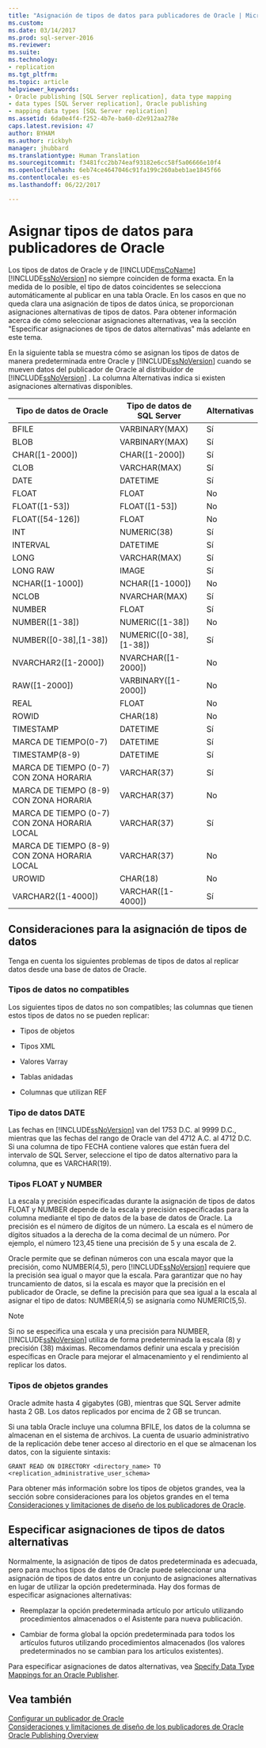 ```yaml
---
title: "Asignación de tipos de datos para publicadores de Oracle | Microsoft Docs"
ms.custom: 
ms.date: 03/14/2017
ms.prod: sql-server-2016
ms.reviewer: 
ms.suite: 
ms.technology:
- replication
ms.tgt_pltfrm: 
ms.topic: article
helpviewer_keywords:
- Oracle publishing [SQL Server replication], data type mapping
- data types [SQL Server replication], Oracle publishing
- mapping data types [SQL Server replication]
ms.assetid: 6da0e4f4-f252-4b7e-ba60-d2e912aa278e
caps.latest.revision: 47
author: BYHAM
ms.author: rickbyh
manager: jhubbard
ms.translationtype: Human Translation
ms.sourcegitcommit: f3481fcc2bb74eaf93182e6cc58f5a06666e10f4
ms.openlocfilehash: 6eb74ce4647046c91fa199c260abeb1ae1845f66
ms.contentlocale: es-es
ms.lasthandoff: 06/22/2017

---
```

# <a name="data-type-mapping-for-oracle-publishers"></a>Asignar tipos de datos para publicadores de Oracle
  Los tipos de datos de Oracle y de [!INCLUDE[msCoName](../../../includes/msconame-md.md)] [!INCLUDE[ssNoVersion](../../../includes/ssnoversion-md.md)] no siempre coinciden de forma exacta. En la medida de lo posible, el tipo de datos coincidentes se selecciona automáticamente al publicar en una tabla Oracle. En los casos en que no queda clara una asignación de tipos de datos única, se proporcionan asignaciones alternativas de tipos de datos. Para obtener información acerca de cómo seleccionar asignaciones alternativas, vea la sección "Especificar asignaciones de tipos de datos alternativas" más adelante en este tema.  
  
 En la siguiente tabla se muestra cómo se asignan los tipos de datos de manera predeterminada entre Oracle y [!INCLUDE[ssNoVersion](../../../includes/ssnoversion-md.md)] cuando se mueven datos del publicador de Oracle al distribuidor de [!INCLUDE[ssNoVersion](../../../includes/ssnoversion-md.md)] . La columna Alternativas indica si existen asignaciones alternativas disponibles.  
  
|Tipo de datos de Oracle|Tipo de datos de SQL Server|Alternativas|  
|----------------------|--------------------------|------------------|  
|BFILE|VARBINARY(MAX)|Sí|  
|BLOB|VARBINARY(MAX)|Sí|  
|CHAR([1-2000])|CHAR([1-2000])|Sí|  
|CLOB|VARCHAR(MAX)|Sí|  
|DATE|DATETIME|Sí|  
|FLOAT|FLOAT|No|  
|FLOAT([1-53])|FLOAT([1-53])|No|  
|FLOAT([54-126])|FLOAT|No|  
|INT|NUMERIC(38)|Sí|  
|INTERVAL|DATETIME|Sí|  
|LONG|VARCHAR(MAX)|Sí|  
|LONG RAW|IMAGE|Sí|  
|NCHAR([1-1000])|NCHAR([1-1000])|No|  
|NCLOB|NVARCHAR(MAX)|Sí|  
|NUMBER|FLOAT|Sí|  
|NUMBER([1-38])|NUMERIC([1-38])|No|  
|NUMBER([0-38],[1-38])|NUMERIC([0-38],[1-38])|Sí|  
|NVARCHAR2([1-2000])|NVARCHAR([1-2000])|No|  
|RAW([1-2000])|VARBINARY([1-2000])|No|  
|REAL|FLOAT|No|  
|ROWID|CHAR(18)|No|  
|TIMESTAMP|DATETIME|Sí|  
|MARCA DE TIEMPO(0-7)|DATETIME|Sí|  
|TIMESTAMP(8-9)|DATETIME|Sí|  
|MARCA DE TIEMPO (0-7) CON ZONA HORARIA|VARCHAR(37)|Sí|  
|MARCA DE TIEMPO (8-9) CON ZONA HORARIA|VARCHAR(37)|No|  
|MARCA DE TIEMPO (0-7) CON ZONA HORARIA LOCAL|VARCHAR(37)|Sí|  
|MARCA DE TIEMPO (8-9) CON ZONA HORARIA LOCAL|VARCHAR(37)|No|  
|UROWID|CHAR(18)|No|  
|VARCHAR2([1-4000])|VARCHAR([1-4000])|Sí|  
  
## <a name="considerations-for-data-type-mapping"></a>Consideraciones para la asignación de tipos de datos  
 Tenga en cuenta los siguientes problemas de tipos de datos al replicar datos desde una base de datos de Oracle.  
  
### <a name="unsupported-data-types"></a>Tipos de datos no compatibles  
 Los siguientes tipos de datos no son compatibles; las columnas que tienen estos tipos de datos no se pueden replicar:  
  
-   Tipos de objetos  
  
-   Tipos XML  
  
-   Valores Varray  
  
-   Tablas anidadas  
  
-   Columnas que utilizan REF  
  
### <a name="the-date-data-type"></a>Tipo de datos DATE  
 Las fechas en [!INCLUDE[ssNoVersion](../../../includes/ssnoversion-md.md)] van del 1753 D.C. al 9999 D.C., mientras que las fechas del rango de Oracle van del 4712 A.C. al 4712 D.C. Si una columna de tipo FECHA contiene valores que están fuera del intervalo de SQL Server, seleccione el tipo de datos alternativo para la columna, que es VARCHAR(19).  
  
### <a name="float-and-number-types"></a>Tipos FLOAT y NUMBER  
 La escala y precisión especificadas durante la asignación de tipos de datos FLOAT y NUMBER depende de la escala y precisión especificadas para la columna mediante el tipo de datos de la base de datos de Oracle. La precisión es el número de dígitos de un número. La escala es el número de dígitos situados a la derecha de la coma decimal de un número. Por ejemplo, el número 123,45 tiene una precisión de 5 y una escala de 2.  
  
 Oracle permite que se definan números con una escala mayor que la precisión, como NUMBER(4,5), pero [!INCLUDE[ssNoVersion](../../../includes/ssnoversion-md.md)] requiere que la precisión sea igual o mayor que la escala. Para garantizar que no hay truncamiento de datos, si la escala es mayor que la precisión en el publicador de Oracle, se define la precisión para que sea igual a la escala al asignar el tipo de datos: NUMBER(4,5) se asignaría como NUMERIC(5,5).  
  
> [!NOTE]  
>  Si no se especifica una escala y una precisión para NUMBER, [!INCLUDE[ssNoVersion](../../../includes/ssnoversion-md.md)] utiliza de forma predeterminada la escala (8) y precisión (38) máximas. Recomendamos definir una escala y precisión específicas en Oracle para mejorar el almacenamiento y el rendimiento al replicar los datos.  
  
### <a name="large-object-types"></a>Tipos de objetos grandes  
 Oracle admite hasta 4 gigabytes (GB), mientras que SQL Server admite hasta 2 GB. Los datos replicados por encima de 2 GB se truncan.  
  
 Si una tabla Oracle incluye una columna BFILE, los datos de la columna se almacenan en el sistema de archivos. La cuenta de usuario administrativo de la replicación debe tener acceso al directorio en el que se almacenan los datos, con la siguiente sintaxis:  
  
 `GRANT READ ON DIRECTORY <directory_name> TO <replication_administrative_user_schema>`  
  
 Para obtener más información sobre los tipos de objetos grandes, vea la sección sobre consideraciones para los objetos grandes en el tema [Consideraciones y limitaciones de diseño de los publicadores de Oracle](../../../relational-databases/replication/non-sql/design-considerations-and-limitations-for-oracle-publishers.md).  
  
## <a name="specifying-alternative-data-type-mappings"></a>Especificar asignaciones de tipos de datos alternativas  
 Normalmente, la asignación de tipos de datos predeterminada es adecuada, pero para muchos tipos de datos de Oracle puede seleccionar una asignación de tipos de datos entre un conjunto de asignaciones alternativas en lugar de utilizar la opción predeterminada. Hay dos formas de especificar asignaciones alternativas:  
  
-   Reemplazar la opción predeterminada artículo por artículo utilizando procedimientos almacenados o el Asistente para nueva publicación.  
  
-   Cambiar de forma global la opción predeterminada para todos los artículos futuros utilizando procedimientos almacenados (los valores predeterminados no se cambian para los artículos existentes).  
  
 Para especificar asignaciones de datos alternativas, vea [Specify Data Type Mappings for an Oracle Publisher](../../../relational-databases/replication/publish/specify-data-type-mappings-for-an-oracle-publisher.md).  
  
## <a name="see-also"></a>Vea también  
 [Configurar un publicador de Oracle](../../../relational-databases/replication/non-sql/configure-an-oracle-publisher.md)   
 [Consideraciones y limitaciones de diseño de los publicadores de Oracle](../../../relational-databases/replication/non-sql/design-considerations-and-limitations-for-oracle-publishers.md)   
 [Oracle Publishing Overview](../../../relational-databases/replication/non-sql/oracle-publishing-overview.md)  
  
  
